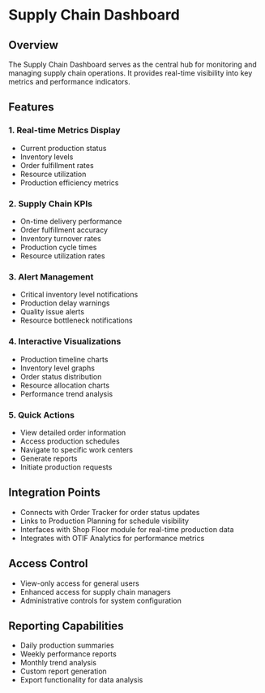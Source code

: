 # Supply Chain Dashboard

## Overview
The Supply Chain Dashboard serves as the central hub for monitoring and managing supply chain operations. It provides real-time visibility into key metrics and performance indicators.

## Features

### 1. Real-time Metrics Display
- Current production status
- Inventory levels
- Order fulfillment rates
- Resource utilization
- Production efficiency metrics

### 2. Supply Chain KPIs
- On-time delivery performance
- Order fulfillment accuracy
- Inventory turnover rates
- Production cycle times
- Resource utilization rates

### 3. Alert Management
- Critical inventory level notifications
- Production delay warnings
- Quality issue alerts
- Resource bottleneck notifications

### 4. Interactive Visualizations
- Production timeline charts
- Inventory level graphs
- Order status distribution
- Resource allocation charts
- Performance trend analysis

### 5. Quick Actions
- View detailed order information
- Access production schedules
- Navigate to specific work centers
- Generate reports
- Initiate production requests

## Integration Points
- Connects with Order Tracker for order status updates
- Links to Production Planning for schedule visibility
- Interfaces with Shop Floor module for real-time production data
- Integrates with OTIF Analytics for performance metrics

## Access Control
- View-only access for general users
- Enhanced access for supply chain managers
- Administrative controls for system configuration

## Reporting Capabilities
- Daily production summaries
- Weekly performance reports
- Monthly trend analysis
- Custom report generation
- Export functionality for data analysis
